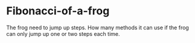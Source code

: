 # Fibonacci-of-a-frog
The frog need to jump up steps. How many methods it can use if the frog can only jump up one or two steps each time.
